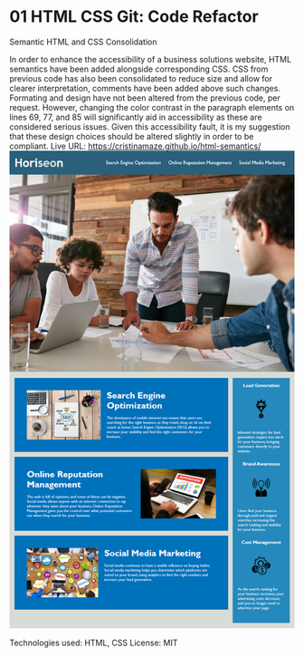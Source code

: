 # 01 HTML CSS Git: Code Refactor
Semantic HTML and CSS Consolidation 

In order to enhance the accessibility of a business solutions website, HTML semantics have been added alongside corresponding CSS. 
CSS from previous code has also been consolidated to reduce size and allow for clearer interpretation, comments have been added above such changes. 
Formating and design have not been altered from the previous code, per request. 
However, changing the color contrast in the paragraph elements on lines 69, 77, and 85 will significantly aid in accessibility as these are considered serious issues. 
Given this accessibility fault, it is my suggestion that these design choices should be altered slightly in order to be compliant. 
Live URL: https://cristinamaze.github.io/html-semantics/
![](assets/images/website-screenshot.png)

Technologies used: HTML, CSS
License: MIT
